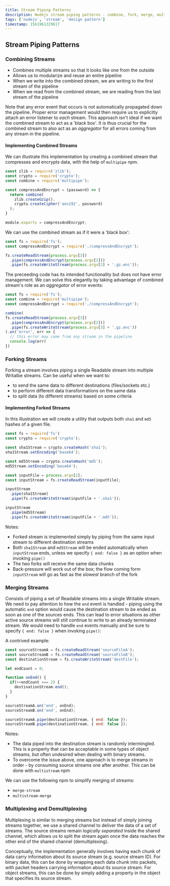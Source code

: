 ```yaml
---
title: Stream Piping Patterns
description: Nodejs stream piping patterns - combine, fork, merge, multiplexing and demultiplexing streams
tags: ['nodejs', 'stream', 'design pattern']
timestamp: 1561961329617
---
```


## Stream Piping Patterns

### Combining Streams
* Combines multiple streams so that it looks like one from the outside
* Allows us to modularize and reuse an entire pipeline
* When we write into the combined stream, we are writing to the first stream of the pipeline
* When we read from the combined stream, we are reading from the last stream of the pipeline

Note that any error event that occurs is not automatically propagated down the pipeline. Proper error management would then require us to explicitly attach an error listener to *each* stream. This approach isn't ideal if we want the combined stream to act as a 'black box'. It is thus crucial for the combined stream to also act as an *aggregator* for all errors coming from any stream in the pipeline.

#### Implementing Combined Streams
We can illustrate this implementation by creating a combined stream that compresses and encrypts data, with the help of `multipipe` npm.

```js
const zlib = require('zlib');
const crypto = require('crypto');
const combine = require('multipipe');

const compressAndEncrypt = (password) => {
  return combine(
    zlib.createGzip(),
    crypto.createCipher('aes192', password)
  );
}

module.exports = compressAndEncrypt;
```

We can use the combined stream as if it were a 'black box':

```js
const fs = require('fs');
const compressAndEncrypt = require('./compressAndEncrypt');

fs.createReadStream(process.argv[3])
  .pipe(compressAndEncrypt(process.argv[2]))
  .pipe(fs.createWriteStream(process.argv[3] + '.gz.enc'));
```

The preceeding code has its intended functionality but does not have error management. We can solve this elegantly by taking advantage of combined stream's role as an *aggregator* of error events:

```js
const fs = require('fs');
const combine = require('multipipe');
const compressAndEncrypt = require('./compressAndEncrypt');

combine(
fs.createReadStream(process.argv[3])
  .pipe(compressAndEncrypt(process.argv[2]))
  .pipe(fs.createWriteStream(process.argv[3] + '.gz.enc'))
).on('error', err => {
  // this error may come from any stream in the pipeline
  console.log(err)
})
```

### Forking Streams
Forking a stream involves piping a single Readable stream into multiple Writalbe streams. Can be useful when we want to:
* to send the same data to different destinations (files/sockets etc.)
* to perform different data transformations on the same data
* to split data (to different streams) based on some criteria

#### Implementing Forked Streams
In this illustration we will create a utility that outputs both `sha1` and `md5` hashes of a given file.

```js
const fs = require('fs')
const crypto = require('crypto');

const sha1Stream = crypto.createHash('sha1');
sha1Stream.setEncoding('base64');

const md5Stream = crypto.createHash('md5');
md5Stream.setEncoding('base64');

const inputFile = process.argv[2];
const inputStream = fs.createReadStream(inputFile);

inputStream
  .pipe(sha1Stream)
  .pipe(fs.createWriteStream(inputFile + '.sha1'));

inputStream
  .pipe(md5Stream)
  .pipe(fs.createWriteStream(inputFile + '.md5'));
```

Notes:
* Forked stream is implemented simply by piping from the same input stream to different destination streams
* Both `sha1Stream` and `md5Stream` will be ended automatically when `inputStream` ends, unless we specify `{ end: false }` as an option when invoking `pipe()`
* The two forks will receive the same data chunks
* Back-pressure will work out of the box; the flow coming form `inputStream` will go as fast as the *slowest* branch of the fork

### Merging Streams
Consists of piping a set of Readable streams into a single Writable stream. We need to pay attention to how the `end` event is handled - piping using the automatic `end` option would cause the destination stream to be ended as soon as one of the sources ends. This can lead to error situations as other active source streams will still continue to write to an already terminated stream. We would need to handle `end` events manually and be sure to specify `{ end: false }` when invoking `pipe()`:

A contrived example:

```js
const sourceStreamA = fs.createReadStream('sourceFileA');
const sourceStreamB = fs.createReadStream('sourceFileB');
const destinationStream = fs.createWriteStream('destFile');

let endCount = 0;

function onEnd() {
  if(++endCount === 2) {
    destinationStream.end();
  }
}

sourceStreamA.on('end', onEnd);
sourceStreamB.on('end', onEnd);

sourceStreamA.pipe(destinationStream, { end: false });
sourceStreamB.pipe(destinationStream, { end: false });
```

Notes: 
* The data piped into the destination stream is randomly intermingled. This is a property that can be acceptable in some types of object streams, but often undesired when dealing with binary streams.
* To overcome the issue above, one approach is to merge streams in order - by consuming source streams one after another. This can be done with `multistream` npm

We can use the following npm to simplify merging of streams:
* `merge-stream`
* `multistream-merge`

### Multiplexing and Demultiplexing
Multiplexing is similar to merging streams but instead of simply joining streams together, we use a shared channel to deliver the data of a set of streams. The source streams remain *logically separated* inside the shared channel, which allows us to split the stream again once the data reaches the other end of the shared channel (demultiplexing).

Conceptually, the implementation generally involves having each chunk of data carry information about its source stream (e.g. source stream ID).
For binary data, this can be done by wrapping each data chunk into packets, with packet headers carrying information about its source stream. For object streams, this can be done by simply adding a property in the object that specifies its source stream.
